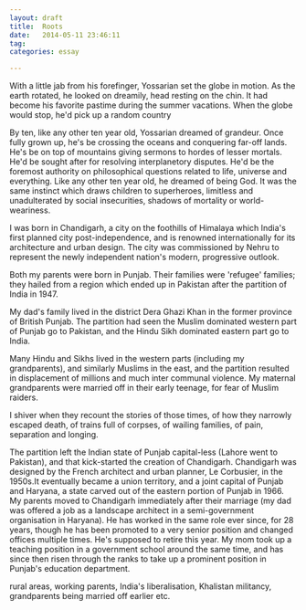 ```yaml
---
layout: draft
title:  Roots
date:   2014-05-11 23:46:11
tag: 
categories: essay

---
```





With a little jab from his forefinger, Yossarian set the globe in motion. As the earth rotated, he looked on dreamily, head resting on the chin. It had become his favorite pastime during the summer vacations. When the globe would stop, he'd pick up a random country


By ten, like any other ten year old, Yossarian dreamed of grandeur. Once fully grown up, he's be crossing the oceans and conquering far-off lands. He's be on top of mountains giving sermons to hordes of lesser mortals. He'd be sought after for resolving interplanetory disputes. He'd be the foremost authority on philosophical questions related to life, universe and everything. Like any other ten year old, he dreamed of being God. It was the same instinct which draws children to superheroes, limitless and unadulterated by social insecurities, shadows of mortality or world-weariness.







I was born in Chandigarh, a city on the foothills of Himalaya which India's first planned city post-independence, and is renowned internationally for its architecture and urban design. The city was commissioned by Nehru to represent the newly independent nation's modern, progressive outlook.

Both my parents were born in Punjab. Their families were 'refugee' families; they hailed from a region which ended up in Pakistan after the partition of India in 1947.

My dad's family lived in the district Dera Ghazi Khan in the former province of British Punjab. The partition had seen the Muslim dominated western part of Punjab go to Pakistan, and the Hindu Sikh dominated eastern part go to India. 

Many Hindu and Sikhs lived in the western parts (including my grandparents), and similarly Muslims in the east, and the partition resulted in  displacement of millions and much inter communal violence. My maternal grandparents were married off in their early teenage, for fear of Muslim raiders. 

I shiver when they recount the stories of those times, of how they narrowly escaped death, of trains full of corpses, of wailing families, of pain, separation and longing.

The partition left the Indian state of Punjab capital-less (Lahore went to Pakistan), and that kick-started the creation of Chandigarh. Chandigarh was designed by the French architect and urban planner, Le Corbusier, in the 1950s.It eventually became a union territory, and a  joint capital of Punjab and Haryana, a state  carved out of the eastern portion of Punjab in 1966.
My parents moved to Chandigarh immediately after their marriage  (my dad was offered a job as a landscape architect in a semi-government organisation in Haryana). He has worked in the same role ever since, for 28 years,  though he has been promoted to a very senior position and changed offices multiple times. He's supposed to retire this year. My mom took up a teaching position in a government school around the same time, and has since then risen through the ranks to take up a prominent position in Punjab's education department.











rural areas, working parents, India's liberalisation, Khalistan militancy, grandparents being married off earlier etc.


